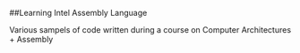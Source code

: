 ##Learning Intel Assembly Language 

Various sampels of code written during a course on Computer Architectures + Assembly